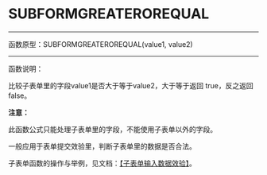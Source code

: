 
# SUBFORMGREATEROREQUAL
*****
函数原型：SUBFORMGREATEROREQUAL(value1, value2) 
*****
函数说明：

比较子表单里的字段value1是否大于等于value2，大于等于返回 true，反之返回false。

**注意：**

此函数公式只能处理子表单里的字段，不能使用子表单以外的字段。

一般应用于表单提交效验里，判断子表单里的数据是否合法。


子表单函数的操作与举例，见文档：[【子表单输入数据效验】](https://doc.baibaoyun.com/detailed#detailed/1083)。
